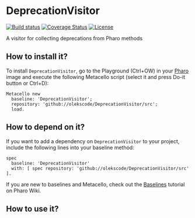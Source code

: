# DeprecationVisitor

[![Build status](https://github.com/olekscode/DeprecationVisitor/workflows/CI/badge.svg)](https://github.com/olekscode/DeprecationVisitor/actions/workflows/test.yml)
[![Coverage Status](https://coveralls.io/repos/github/olekscode/DeprecationVisitor/badge.svg?branch=master)](https://coveralls.io/github/olekscode/DeprecationVisitor?branch=master)
[![License](https://img.shields.io/badge/license-MIT-blue.svg)](https://raw.githubusercontent.com/olekscode/DeprecationVisitor/master/LICENSE)

A visitor for collecting deprecations from Pharo methods

## How to install it?

To install `DeprecationVisitor`, go to the Playground (Ctrl+OW) in your [Pharo](https://pharo.org/) image and execute the following Metacello script (select it and press Do-it button or Ctrl+D):

```Smalltalk
Metacello new
  baseline: 'DeprecationVisitor';
  repository: 'github://olekscode/DeprecationVisitor/src';
  load.
```

## How to depend on it?

If you want to add a dependency on `DeprecationVisitor` to your project, include the following lines into your baseline method:

```Smalltalk
spec
  baseline: 'DeprecationVisitor'
  with: [ spec repository: 'github://olekscode/DeprecationVisitor/src' ].
```

If you are new to baselines and Metacello, check out the [Baselines](https://github.com/pharo-open-documentation/pharo-wiki/blob/master/General/Baselines.md) tutorial on Pharo Wiki.

## How to use it?
